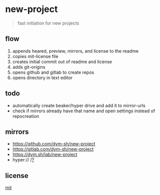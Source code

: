 # new-project

> fast initiation for new projects


## flow

1. appends heared, preview, mirrors, and license to the readme
2. copies mit-license file
3. creates initial commit out of readme and license
4. adds git-origins
5. opens github and gitlab to create repos
6. opens directory in text editor


## todo
- automatically create beaker/hyper drive and add it to mirror-urls
- check if mirrors already have that name and open settings instead of repocreation


## mirrors
- https://github.com/dym-sh/new-project
- https://gitlab.com/dym-sh/new-project
- https://dym.sh/lab/new-project
- hyper://<TBD> /[?](https://beakerbrowser.com)


## license
[mit](license)

